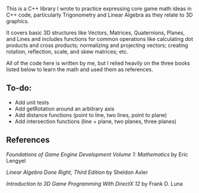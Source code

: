This is a C++ library I wrote to practice expressing core game math ideas in C++ code, particularly Trigonometry and Linear Algebra as they relate to 3D graphics.

It covers basic 3D structures like Vectors, Matrices, Quaternions, Planes, and Lines and includes functions for common operations like calculating dot products and cross products; normalizing and projecting vectors; creating rotation, reflection, scale, and skew matrices; etc. 

All of the code here is written by me, but I relied heavily on the three books listed below to learn the math and used them as references.

## To-do:
* Add unit tests
* Add getRotation around an arbitrary axis
* Add distance functions (point to line, two lines, point to plane)
* Add intersection functions (line + plane, two planes, three planes)

## References
_Foundations of Game Engine Development Volume 1: Mathematics_ by Eric Lengyel

_Linear Algebra Done Right, Third Edition_ by Sheldon Axler

_Introduction to 3D Game Programming With DirectX 12_ by Frank D. Luna
